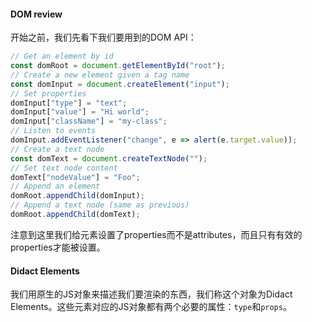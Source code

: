 #### DOM review

开始之前，我们先看下我们要用到的DOM API：

```javascript
// Get an element by id
const domRoot = document.getElementById("root");
// Create a new element given a tag name
const domInput = document.createElement("input");
// Set properties
domInput["type"] = "text";
domInput["value"] = "Hi world";
domInput["className"] = "my-class";
// Listen to events
domInput.addEventListener("change", e => alert(e.target.value));
// Create a text node
const domText = document.createTextNode("");
// Set text node content
domText["nodeValue"] = "Foo";
// Append an element
domRoot.appendChild(domInput);
// Append a text node (same as previous)
domRoot.appendChild(domText);
```

注意到这里我们给元素设置了properties而不是attributes，而且只有有效的properties才能被设置。

#### Didact Elements

我们用原生的JS对象来描述我们要渲染的东西，我们称这个对象为Didact Elements。这些元素对应的JS对象都有两个必要的属性：`type`和`props`。